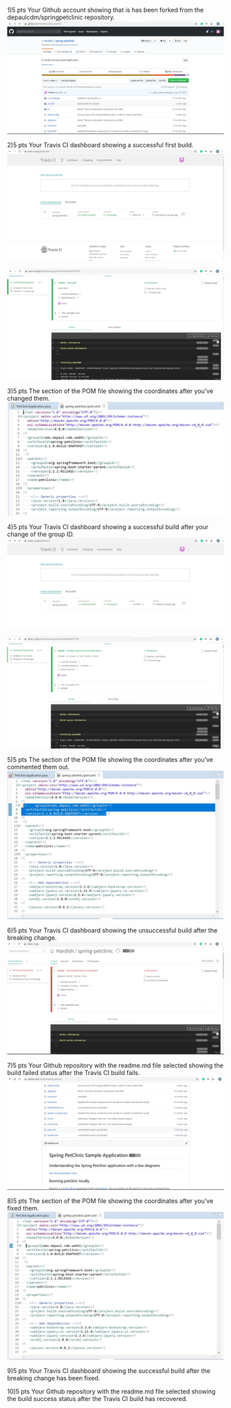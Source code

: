 1)5 pts Your Github account showing that is has been forked from the depaulcdm/springpetclinic repository.![Screen Capture #1](images/Image1.JPG)

2)5 pts Your Travis CI dashboard showing a successful first build.
![Screen Capture #2](images/Image2.JPG) 

![Screen Capture #2_1](images/Image2_1.JPG) 

3)5 pts The section of the POM file showing the coordinates after you’ve changed them.![Screen Capture #3](images/Image3.JPG)

4)5 pts Your Travis CI dashboard showing a successful build after your change of the group ID.
![Screen Capture #4_1](images/Image4_1.JPG) 

![Screen Capture #4_2](images/Image4_2.JPG)

5)5 pts The section of the POM file showing the coordinates after you’ve commented them out. ![Screen Capture #5](images/Image5.JPG)

6)5 pts Your Travis CI dashboard showing the unsuccessful build after the breaking change. ![Screen Capture #6](images/Image6.JPG)

7)5 pts Your Github repository with the readme.md file selected showing the build failed status after the Travis CI build fails. ![Screen Capture #7](images/Image7.JPG)

8)5 pts The section of the POM file showing the coordinates after you’ve fixed them.  ![Screen Capture #8](images/Image8.JPG)

9)5 pts Your Travis CI dashboard showing the successful build after the breaking change has been fixed.

10)5 pts Your Github repository with the readme.md file selected showing the build success status after the Travis CI build has recovered.
